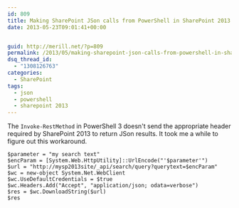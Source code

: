 ```yaml
---
id: 809
title: Making SharePoint JSon calls from PowerShell in SharePoint 2013
date: 2013-05-23T09:01:41+00:00


guid: http://merill.net/?p=809
permalink: /2013/05/making-sharepoint-json-calls-from-powershell-in-sharepoint-2013/
dsq_thread_id:
  - "1308126763"
categories:
  - SharePoint
tags:
  - json
  - powershell
  - sharepoint 2013
---
```

The `Invoke-RestMethod` in PowerShell 3 doesn't send the appropriate header required by SharePoint 2013 to return JSon results. It took me a while to figure out this workaround.

    $parameter = "my search text"
    $encParam = [System.Web.HttpUtility]::UrlEncode("'$parameter'")  
    $url = "http://mysp2013site/_api/search/query?querytext=$encParam"  
    $wc = new-object System.Net.WebClient  
    $wc.UseDefaultCredentials = $true  
    $wc.Headers.Add("Accept", "application/json; odata=verbose")  
    $res = $wc.DownloadString($url)  
    $res